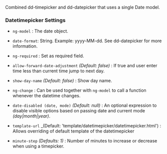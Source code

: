 Combined dd-timepicker and dd-datepicker that uses a single Date model.

### Datetimepicker Settings ###

 * `ng-model`
 	:
 	The date object.

 * `date-format`:
    String. Example: yyyy-MM-dd. See dd-datepicker for more information.

 * `ng-required`
 	:
 	Set as required field.
     
 * `allow-forward-date-adjustment`
 	_(Default: false)_ :
 	If true and user enter time less than current time jump to next day.
     
 * `show-day-name`
 	_(Default: false)_ :
 	Show day name.
     
 * `ng-change`
 	:
 	Can be used together with `ng-model` to call a function whenever the datetime changes.

 * `date-disabled (date, mode)`
 	_(Default: null)_ :
 	An optional expression to disable visible options based on passing date and current mode _(day|month|year)_.

 * `template-url`
  _(Default: 'template/datetimepicker/datetimepicker.html') :
  Allows overriding of default template of the datetimepicker
 
 * `minute-step`
 	_(Defaults: 1)_ :
 	 Number of minutes to increase or decrease when using a timepicker.